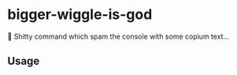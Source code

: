 # bigger-wiggle-is-god

🐳 Shitty command which spam the console with some copium text...

## Usage


